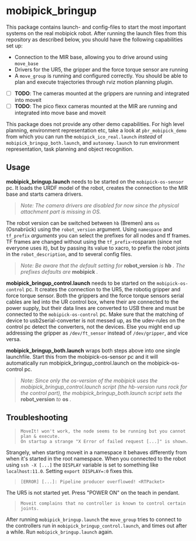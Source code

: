 # mobipick_bringup

This package contains launch- and config-files to start the most important systems on the real mobipick robot. After running the launch files from this repository as described below, you should have the following capabilities set up:

- Connection to the MIR base, allowing you to drive around using `move_base`
- Drivers for the UR5, the gripper and the force torque sensor are running
- A `move_group` is running and configured correctly. You should be able to plan and execute trajectories through rviz motion planning plugin.
- [ ] **TODO**: The cameras mounted at the grippers are running and integrated into moveit
- [ ] **TODO**: The pico flexx cameras mounted at the MIR are running and integrated into move base and moveit

This package does not provide any other demo capabilities. For high level planning, environment representation etc, take a look at `pbr_mobipick_demo` from which you can run the `mobipick_ico_real.launch` _instead_ of `mobipick_bringup_both.launch`, and `autonomy.launch` to run environment representation, task planning and object recognition.

## Usage

**mobipick_bringup.launch** needs to be started on the `mobipick-os-sensor` pc. It loads the URDF model of the robot, creates the connection to the MIR base and starts camera drivers.

> _Note: The camera drivers are disabled for now since the physical attachment part is missing in OS._

The robot version can be switched between `hb` (Bremen) ans `os` (Osnabrück) using the `robot_version` argument. Using `namespace` and `tf_prefix` _arguments_ you can select the prefixes for all nodes and tf frames. TF frames are changed without using the `tf_prefix`-rosparam (since not everyone uses it), but by passing its value to xacro, to prefix the robot joints in the `robot_description`, and to several config files.

> _Note: Be aware that the default setting for_ **robot_version** _is_ **hb** _. The prefixes defaults are_ **mobipick** _._

**mobipick_bringup_control.launch** needs to be started on the `mobipick-os-control` pc. It creates the connection to the UR5, the robotiq gripper and force torque sensor. Both the grippers and the force torque sensors serial cables are led into the UR control box, where their are connected to the power supply, but their data lines are converted to USB there and must be connected to the `mobipick-os-control` pc. Make sure that the matching of device to usb2serial-converter is not messed up, as the udev-rules on the control pc detect the converters, not the devices. Else you might end up addressing the gripper as `/dev/ft_sensor` instead of `/dev/gripper`, and vice versa.

**mobipick_bringup_both.launch** wraps both steps above into one single launchfile. Start this from the mobipick-os-sensor pc and it will automatically run mobipick_bringup_control.launch on the mobipick-os-control pc.

> _Note: Since only the os-version of the mobipick uses the mobipick\_bringup_control.launch script (the hb-version runs rock for the control part), the mobipick\_bringup\_both.launch script sets the_ **robot_version** _to_ **os** _._



## Troubleshooting

> ```
> MoveIt! won't work, the node seems to be running but you cannot plan & execute.
> On startup a strange "X Error of failed request [...]" is shown.
> ```

Strangely, when starting moveit in a namespace it behaves differently from when it's started in the root namespace. When you connected to the robot using `ssh -X [...]` the `DISPLAY` variable is set to something like `localhost:11.0`.
Setting `export DISPLAY=:0` fixes this.

> `[ERROR] [...]: Pipeline producer overflowed! <RTPacket>`

The UR5 is not started yet. Press "POWER ON" on the teach in pendant.

> ```
> Moveit complains that no controller is known to control certain joints.
> ```

After running `mobipick_bringup.launch` the `move_group` tries to connect to the controllers run in `mobipick_bringup_control.launch`, and times out after a while. Run  `mobipick_bringup.launch` again.


